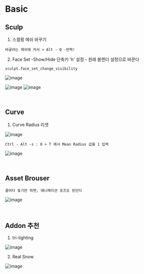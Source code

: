 Basic
======


Sculp
-------

1. 스컬핑 메쉬 바꾸기

`바굴려는 메쉬에 커서 > Alt - Q -번쩍!`

2. Face Set -Show/Hide 단축키 'h' 설정 - 원래 블렌더 설정으로 바꾼다

`sculpt.face_set_change_visibility`

![image](https://user-images.githubusercontent.com/30430227/143410304-ace387e8-ec47-46ea-b660-1e448f5b465d.png)

![image](https://user-images.githubusercontent.com/30430227/143422468-e1cf50a6-06f7-435d-a583-686fc1506057.png)
![image](https://user-images.githubusercontent.com/30430227/143422493-d222eb93-f7f4-4e06-a35c-94e205f5a203.png)



<br>

Curve 
---------

1. Curve Radius 리셋

![image](https://user-images.githubusercontent.com/30430227/142765771-4586339d-4bcd-46c7-984a-8d0b2bc3f6df.png)

`Ctrl - Alt -s : 0 > T 에서 Mean Radius 값을 1 입력`

![image](https://user-images.githubusercontent.com/30430227/142765859-8a211177-a517-4373-9e2e-65460432db91.png)

<br>

Asset Brouser 
--------------

`끌어다 놓기만 하면, 애니메이션 포즈도 된단다`

![image](https://user-images.githubusercontent.com/30430227/143679278-50e4df69-b0a5-4c0e-adbb-4cd5a47a9cb2.png)

<br>

Addon 추천
------------

1. tri-lighting

![image](https://user-images.githubusercontent.com/30430227/143679350-dd56bc35-d1c0-4625-8dc0-625d5b71fef0.png)

2. Real Snow 

![image](https://user-images.githubusercontent.com/30430227/143679718-2d22cc79-f7bf-457e-a554-c799750e8a07.png)

